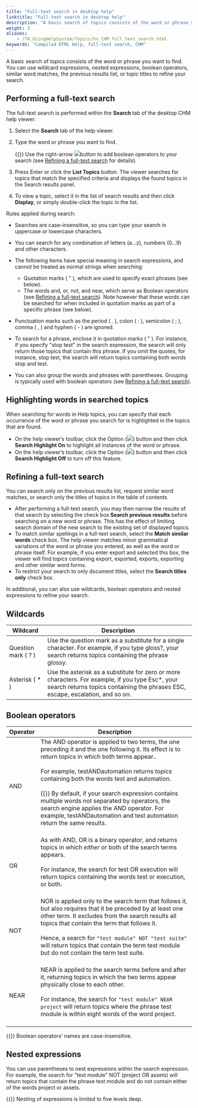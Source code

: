 ```yaml
--- 
title: "Full-text search in desktop help"
linktitle: "Full-text search in desktop help"
description: "A basic search of topics consists of the word or phrase you want to find. You can use wildcard expressions, nested expressions, boolean operators, similar word matches, the previous results list, or topic titles to refine your search."
weight: 3
aliases: 
    - /TA_UsingHelpSystem/Topics/hs_CHM_full_text_search.html
keywords: "Compiled HTML Help, full-text search, CHM"
---
```


A basic search of topics consists of the word or phrase you want to find. You can use wildcard expressions, nested expressions, boolean operators, similar word matches, the previous results list, or topic titles to refine your search.

## Performing a full-text search

The full-text search is performed within the **Search** tab of the desktop CHM help viewer:

1.  Select the **Search** tab of the help viewer.
2.  Type the word or phrase you want to find.

    {{<tip>}} Use the right-arrow ![](/images/TA_Help/Images/btn.right_arrow.png)button to add boolean operators to your search \(see [Refining a full-text search](/using-the-testarchitect-help-system/desktop-help/full-text-search-in-desktop-help#section_ffh_4nh_cp) for details\).

3.  Press Enter or click the **List Topics** button. The viewer searches for topics that match the specified criteria and displays the found topics in the Search results panel.
4.  To view a topic, select it in the list of search results and then click **Display**, or simply double-click the topic in the list.

Rules applied during search:

-   Searches are case-insensitive, so you can type your search in uppercase or lowercase characters.
-   You can search for any combination of letters \(a…z\), numbers \(0…9\) and other characters.
-   The following items have special meaning in search expressions, and cannot be treated as normal strings when searching:

    -   Quotation marks \( " \), which are used to specify exact phrases \(see below\).
    -   The words and, or, not, and near, which serve as Boolean operators \(see
    [Refining a full-text search](/using-the-testarchitect-help-system/desktop-help/full-text-search-in-desktop-help#section_ffh_4nh_cp)\). Note however that these words can be searched for when included in quotation marks as part of a specific phrase \(see below\).

-   Punctuation marks such as the period \( . \), colon \( : \), semicolon \( ; \), comma \( , \) and hyphen \( - \) are ignored.
-   To search for a phrase, enclose it in quotation marks \( " \). For instance, if you specify "stop test" in the search expression, the search will only return those topics that contain this phrase. If you omit the quotes, for instance, stop test, the search will return topics containing both words stop and test.
-   You can also group the words and phrases with parentheses. Grouping is typically used with boolean operators \(see [Refining a full-text search](/using-the-testarchitect-help-system/desktop-help/full-text-search-in-desktop-help#section_ffh_4nh_cp)\).

## Highlighting words in searched topics

When searching for words in Help topics, you can specify that each occurrence of the word or phrase you search for is highlighted in the topics that are found.

-   On the help viewer’s toolbar, click the Option \(![](/images/TA_UsingHelpSystem/Images/btn_option.png)\) button and then click **Search Highlight On** to highlight all instances of the word or phrase.
-   On the help viewer’s toolbar, click the Option \(![](/images/TA_UsingHelpSystem/Images/btn_option.png)\) button and then click **Search Highlight Off** to turn off this feature.

## Refining a full-text search  

You can search only on the previous results list, request similar word matches, or search only the titles of topics in the table of contents.

-   After performing a full-text search, you may then narrow the results of that search by selecting the check box **Search previous results** before searching on a new word or phrase. This has the effect of limiting search domain of the new search to the existing set of displayed topics.
-   To match similar spellings in a full-text search, select the **Match similar words** check box. The help viewer matches minor grammatical variations of the word or phrase you entered, as well as the word or phrase itself. For example, if you enter export and selected this box, the viewer will find topics containing export, exported, exports, exporting and other similar word forms.
-   To restrict your search to only document titles, select the **Search titles only** check box.

In additional, you can also use wildcards, boolean operators and nested expressions to refine your search.

## Wildcards

|Wildcard|Description|
|--------|-----------|
|Question mark \( ? \)|Use the question mark as a substitute for a single character. For example, if you type gloss?, your search returns topics containing the phrase glossy.|
|Asterisk \( \* \)|Use the asterisk as a substitute for zero or more characters. For example, if you type Esc\*, your search returns topics containing the phrases ESC, escape, escalation, and so on.|

## Boolean operators

|Operator|Description|
|--------|-----------|
|AND|The AND operator is applied to two terms, the one preceding it and the one following it. Its effect is to return topics in which both terms appear..<br><br> For example, testANDautomation returns topics containing both the words test and automation.<br><br> {{<note>}} By default, if your search expression contains multiple words not separated by operators, the search engine applies the AND operator. For example, testANDautomation and test automation return the same results.<br><br>|<br>
|OR|As with AND, OR is a binary operator, and returns topics in which *either* or both of the search terms appears.<br><br> For instance, the search for test OR execution will return topics containing the words test or execution, or both.<br><br>|<br>
|NOT|NOR is applied only to the search term that follows it, but also requires that it be preceded by at least one other term. It excludes from the search results all topics that contain the term that follows it.<br><br> Hence, a search for   `"test module" NOT "test suite"` will return topics that contain the term test module but do not contain the term test suite.<br><br>|<br>
|NEAR|NEAR is applied to the search terms before and after it, returning topics in which the two terms appear physically close to each other.<br><br> For instance, the search for   `"test module" NEAR project` will return topics where the phrase test module is within eight words of the word project.<br><br>|<br>

{{<note>}} Boolean operators’ names are case-insensitive.

## Nested expressions

You can use parentheses to nest expressions within the search expression. For example, the search for "test module" NOT \(project OR assets\) will return topics that contain the phrase test module and do not contain either of the words project or assets.

{{<note>}} Nesting of expressions is limited to five levels deep.



